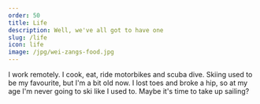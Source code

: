 ```yaml
---
order: 50
title: Life
description: Well, we've all got to have one
slug: /life
icon: life
image: /jpg/wei-zangs-food.jpg
---
```


I work remotely. I cook, eat, ride motorbikes and scuba dive. Skiing used to be my favourite, but I'm a bit old now. I lost toes and broke a hip, so at my age I'm never going to ski like I used to. Maybe it's time to take up sailing?
